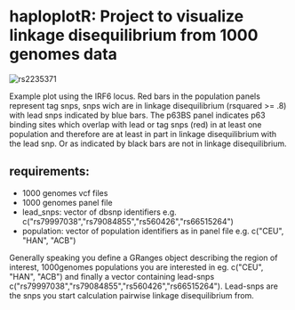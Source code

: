 # haploplotR:  Project to visualize linkage disequilibrium from 1000 genomes data

![rs2235371](https://user-images.githubusercontent.com/4353093/159236477-4170a802-f476-4a18-bb08-a036a98b7ada.png)

Example plot using the IRF6 locus. Red bars in the population panels represent tag snps, 
snps wich are in linkage disequilibrium (rsquared >= .8) with lead snps indicated by blue bars.
The p63BS panel indicates p63 binding sites which overlap with lead or tag snps (red) in at least one population 
and therefore are at least in part in linkage disequilibrium with the lead snp. Or as indicated by black bars are not in linkage disequilibrium.


## requirements:
- 1000 genomes vcf files
- 1000 genomes panel file
- lead_snps: vector of dbsnp identifiers e.g. c("rs79997038","rs79084855","rs560426","rs66515264")
- population: vector of population identifiers as in panel file e.g. c("CEU", "HAN", "ACB")

Generally speaking you define a GRanges object describing the region of interest, 
1000genomes populations you are interested in eg. c("CEU", "HAN", "ACB") and 
finally a vector containing lead-snps c("rs79997038","rs79084855","rs560426","rs66515264").
Lead-snps are the snps you start calculation pairwise linkage disequilibrium from. 


